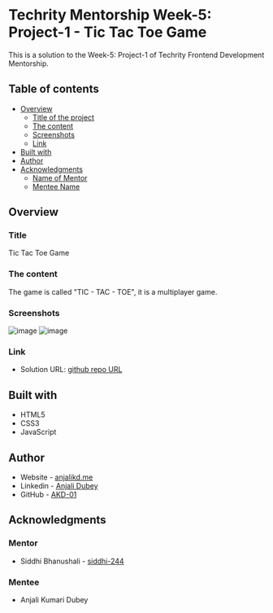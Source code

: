 # Techrity Mentorship Week-5: Project-1 - Tic Tac Toe Game

This is a solution to the Week-5: Project-1 of Techrity Frontend Development Mentorship. 

## Table of contents

- [Overview](#overview)
  - [Title of the project](#title)
  - [The content](#the-content)
  - [Screenshots](#screenshots)
  - [Link](#link)
- [Built with](#built-with)
- [Author](#author)
- [Acknowledgments](#acknowledgments)
   - [Name of Mentor](#mentor)
   - [Mentee Name](#mentee)

## Overview

### Title
Tic Tac Toe Game

### The content

The game is called "TIC - TAC - TOE", it is a multiplayer game.

### Screenshots

![image](https://user-images.githubusercontent.com/83454075/193795595-57115e48-b7e4-4157-b94f-e0d94c96ef2e.png)
![image](https://user-images.githubusercontent.com/83454075/193795742-8abc8e20-82d5-4ae9-9227-1388ca998be0.png)

### Link

- Solution URL: [github repo URL](https://github.com/AKD-01/techrity/tree/Anjali_Kumari_Dubey/TMP2022/ANJALI_KUMARI_DUBEY/week-5/Project-1)

## Built with

- HTML5 
- CSS3
- JavaScript

## Author

- Website - [anjalikd.me](https://www.anjalikd.me/)
- Linkedin - [Anjali Dubey](https://www.linkedin.com/in/akd-anjali-dubey-2001)
- GitHub - [AKD-01](https://github.com/AKD-01)

## Acknowledgments

### Mentor
- Siddhi Bhanushali - [siddhi-244](https://github.com/siddhi-244)

### Mentee
- Anjali Kumari Dubey